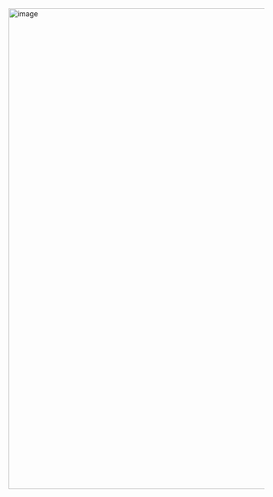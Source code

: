 <img width="1028" height="947" alt="image" src="https://github.com/user-attachments/assets/c1c18856-3b50-48b6-bfd2-9a1836115435" />
